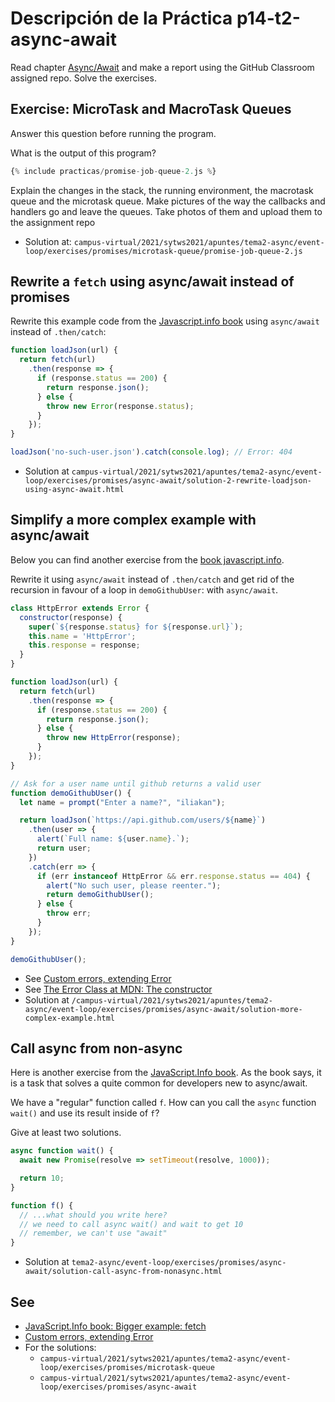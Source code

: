 # Descripción de la Práctica p14-t2-async-await

Read chapter [Async/Await](https://javascript.info/async-await) and make a report using the GitHub Classroom assigned repo. Solve the exercises.

## Exercise: MicroTask and MacroTask Queues

Answer this question before running the program.

What is the output of this program?

```js
{% include practicas/promise-job-queue-2.js %}
```

Explain the changes in the stack, the running environment, the macrotask queue and the microtask queue. Make pictures of the way the callbacks and handlers go and leave the queues. Take photos of them and upload them to the assignment repo

* Solution at: `campus-virtual/2021/sytws2021/apuntes/tema2-async/event-loop/exercises/promises/microtask-queue/promise-job-queue-2.js`

## Rewrite a `fetch` using async/await instead of promises

Rewrite this example code from the [Javascript.info book](https://javascript.info/promise-chaining#bigger-example-fetch) using `async/await` instead of `.then/catch`:

```js
function loadJson(url) {
  return fetch(url)
    .then(response => {
      if (response.status == 200) {
        return response.json();
      } else {
        throw new Error(response.status);
      }
    });
}

loadJson('no-such-user.json').catch(console.log); // Error: 404
```

* Solution at `campus-virtual/2021/sytws2021/apuntes/tema2-async/event-loop/exercises/promises/async-await/solution-2-rewrite-loadjson-using-async-await.html`

## Simplify a more complex example with async/await

Below you can find another exercise from the [book javascript.info](https://javascript.info/promise-chaining#bigger-example-fetch). 

Rewrite it using `async/await` instead of `.then/catch` and get rid of the recursion in favour of a loop in `demoGithubUser`: with `async/await`.

```js 
class HttpError extends Error {
  constructor(response) {
    super(`${response.status} for ${response.url}`);
    this.name = 'HttpError';
    this.response = response;
  }
}

function loadJson(url) {
  return fetch(url)
    .then(response => {
      if (response.status == 200) {
        return response.json();
      } else {
        throw new HttpError(response);
      }
    });
}

// Ask for a user name until github returns a valid user
function demoGithubUser() {
  let name = prompt("Enter a name?", "iliakan");

  return loadJson(`https://api.github.com/users/${name}`)
    .then(user => {
      alert(`Full name: ${user.name}.`);
      return user;
    })
    .catch(err => {
      if (err instanceof HttpError && err.response.status == 404) {
        alert("No such user, please reenter.");
        return demoGithubUser();
      } else {
        throw err;
      }
    });
}

demoGithubUser();
```

* See [Custom errors, extending Error](https://javascript.info/custom-errors)
* See [The Error Class at MDN: The constructor](https://developer.mozilla.org/en-US/docs/Web/JavaScript/Reference/Global_Objects/Error#constructor)
* Solution at `/campus-virtual/2021/sytws2021/apuntes/tema2-async/event-loop/exercises/promises/async-await/solution-more-complex-example.html`

## Call async from non-async

Here is another exercise from the [JavaScript.Info book](https://javascript.info/async-await#call-async-from-non-async). As the book says, it is a task that solves a quite common for developers new to async/await.

We have a "regular" function called `f`. How can you call the `async` function `wait()` and use its result inside of `f`?

Give at least two solutions.

```js
async function wait() {
  await new Promise(resolve => setTimeout(resolve, 1000));

  return 10;
}

function f() {
  // ...what should you write here?
  // we need to call async wait() and wait to get 10
  // remember, we can't use "await"
}
```

* Solution at `tema2-async/event-loop/exercises/promises/async-await/solution-call-async-from-nonasync.html`

## See

* [JavaScript.Info book: Bigger example: fetch](https://javascript.info/promise-chaining#bigger-example-fetch)
* [Custom errors, extending Error](https://javascript.info/custom-errors)
* For the solutions:
  * `campus-virtual/2021/sytws2021/apuntes/tema2-async/event-loop/exercises/promises/microtask-queue`
  * `campus-virtual/2021/sytws2021/apuntes/tema2-async/event-loop/exercises/promises/async-await`

